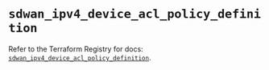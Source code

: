 # `sdwan_ipv4_device_acl_policy_definition`

Refer to the Terraform Registry for docs: [`sdwan_ipv4_device_acl_policy_definition`](https://registry.terraform.io/providers/ciscodevnet/sdwan/0.8.0/docs/resources/ipv4_device_acl_policy_definition).
